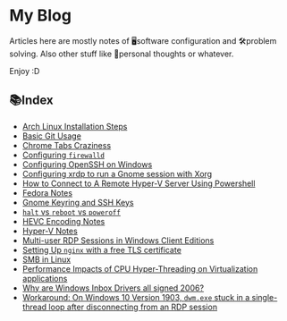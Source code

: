# My Blog
Articles here are mostly notes of 🖥software configuration and 🛠problem solving. Also other stuff like 💖personal thoughts or whatever.

Enjoy :D

## 📚Index
* [Arch Linux Installation Steps](Arch_Linux_Installation_Steps.md)
* [Basic Git Usage](Basic_Git_Usage.md)
* [Chrome Tabs Craziness](Chrome_Tabs_Craziness.md)
* [Configuring `firewalld`](firewalld_configuration.md)
* [Configuring OpenSSH on Windows](Configure_openSSH_on_Windows.md)
* [Configuring xrdp to run a Gnome session with Xorg](xrdp_configuration.md)
* [How to Connect to A Remote Hyper-V Server Using Powershell](Connect_to_A_Remote_Hyper-V_Server_Using_Powershell)
* [Fedora Notes](Fedora_Notes.md)
* [Gnome Keyring and SSH Keys](Gnome_Keyring_and_SSH_keys.md)
* [`halt` vs `reboot` vs `poweroff`](halt_reboot_poweroff.md)
* [HEVC Encoding Notes](HEVC_encoding_notes.md)
* [Hyper-V Notes](Hyper-V_Notes.md)
* [Multi-user RDP Sessions in Windows Client Editions](Multi-user_RDP_Sessions_in_client_Windows.md)
* [Setting Up `nginx` with a free TLS certificate](nginx_setting_up.md)
* [SMB in Linux](SMB_linux.md)
* [Performance Impacts of CPU Hyper-Threading on Virtualization applications](Virtualization_Hyper-Threading.md)
* [Why are Windows Inbox Drivers all signed 2006?](Windows_Inbox_Driver_2006.md)
* [Workaround: On Windows 10 Version 1903, `dwm.exe` stuck in a single-thread loop after disconnecting from an RDP session](Workaround_Win_1903_dwm_loop_RDP.md)